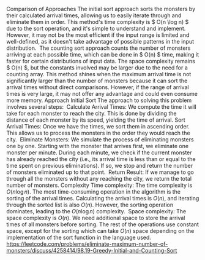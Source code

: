 Comparison of Approaches
The initial sort approach sorts the monsters by their calculated arrival times, allowing us to easily iterate through and eliminate them in order. This method's time complexity is $ O(n \log n) $ due to the sort operation, and it's simple to understand and implement. However, it may not be the most efficient if the input range is limited and well-defined, as it doesn't take advantage of possible patterns in the input distribution.
​
The counting sort approach counts the number of monsters arriving at each possible time, which can be done in $ O(n) $ time, making it faster for certain distributions of input data. The space complexity remains $ O(n) $, but the constants involved may be larger due to the need for a counting array. This method shines when the maximum arrival time is not significantly larger than the number of monsters because it can sort the arrival times without direct comparisons. However, if the range of arrival times is very large, it may not offer any advantage and could even consume more memory.
​
Approach Initial Sort
The approach to solving this problem involves several steps:
​
Calculate Arrival Times:
We compute the time it will take for each monster to reach the city. This is done by dividing the distance of each monster by its speed, yielding the time of arrival.
​
Sort Arrival Times:
Once we have the times, we sort them in ascending order. This allows us to process the monsters in the order they would reach the city.
​
Eliminate Monsters:
We simulate the process of eliminating monsters one by one. Starting with the monster that arrives first, we eliminate one monster per minute. During each minute, we check if the current monster has already reached the city (i.e., its arrival time is less than or equal to the time spent on previous eliminations). If so, we stop and return the number of monsters eliminated up to that point.
​
Return Result:
If we manage to go through all the monsters without any reaching the city, we return the total number of monsters.
​
Complexity
Time complexity:
The time complexity is $O(n \log n)$. The most time-consuming operation in the algorithm is the sorting of the arrival times. Calculating the arrival times is $O(n)$, and iterating through the sorted list is also $O(n)$. However, the sorting operation dominates, leading to the $O(n \log n)$ complexity.
​
Space complexity:
The space complexity is $O(n)$. We need additional space to store the arrival times of all monsters before sorting. The rest of the operations use constant space, except for the sorting which can take $O(n)$ space depending on the implementation of the sort function in the language used.
​
https://leetcode.com/problems/eliminate-maximum-number-of-monsters/discuss/4258414/98.19-Greedy-Initial-and-Counting-Sort